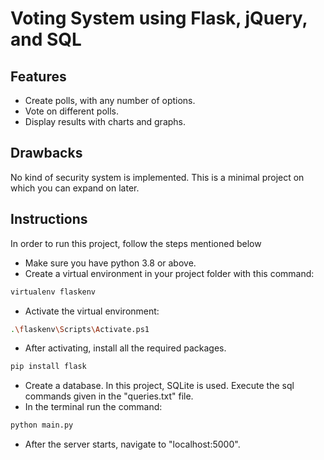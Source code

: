 
# Voting System using Flask, jQuery, and SQL


## Features

- Create polls, with any number of options.
- Vote on different polls.
- Display results with charts and graphs.

## Drawbacks
No kind of security system is implemented. This is a minimal project on which you can expand on later.
## Instructions
In order to run this project, follow the steps mentioned below

- Make sure you have python 3.8 or above.
- Create a virtual environment in your project folder with this command:
```bash
virtualenv flaskenv
```

- Activate the virtual environment:
```bash
.\flaskenv\Scripts\Activate.ps1
```

- After activating, install all the required packages.
```bash
pip install flask
```

- Create a database. In this project, SQLite is used. Execute the sql commands given in the "queries.txt" file.
- In the terminal run the command:
```bash
python main.py
```

- After the server starts, navigate to "localhost:5000".
